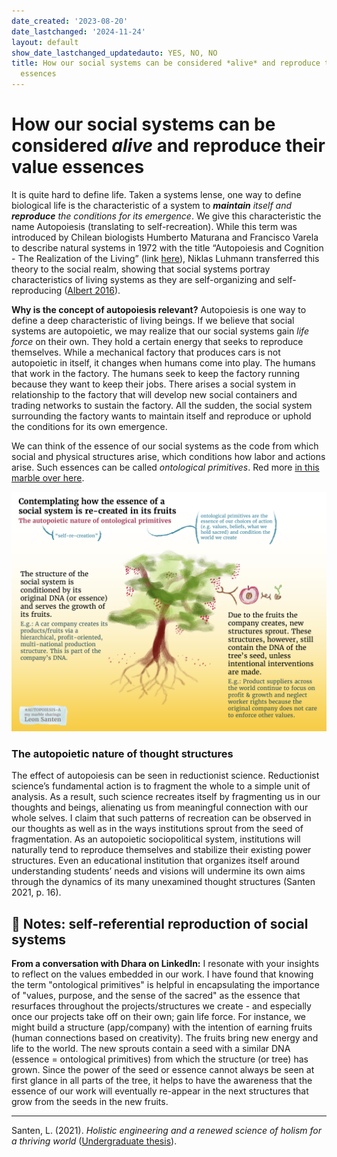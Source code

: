 ```yaml
---
date_created: '2023-08-20'
date_lastchanged: '2024-11-24'
layout: default
show_date_lastchanged_updatedauto: YES, NO, NO
title: How our social systems can be considered *alive* and reproduce their value
  essences
---
```

# How our social systems can be considered *alive* and reproduce their value essences

It is quite hard to define life. Taken a systems lense, one way to define biological life is the characteristic of a system to ***maintain** itself and **reproduce** the conditions for its emergence*. We give this characteristic the name Autopoiesis (translating to self-recreation). While this term was introduced by Chilean biologists Humberto Maturana and Francisco Varela to describe natural systems in 1972 with the title “Autopoiesis and Cognition - The Realization of the Living” (link [here](https://link.springer.com/book/10.1007/978-94-009-8947-4)), Niklas Luhmann transferred this theory to the social realm, showing that social systems portray characteristics of living systems as they are self-organizing and self-reproducing ([Albert 2016](https://doi.org/10.1093/acrefore/9780190228637.013.7)).

**Why is the concept of autopoiesis relevant?**
Autopoiesis is one way to define a deep characteristic of living beings. If we believe that social systems are autopoietic, we may realize that our social systems gain *life force* on their own. They hold a certain energy that seeks to reproduce themselves. While a mechanical factory that produces cars is not autopoietic in itself, it changes when humans come into play. The humans that work in the factory. The humans seek to keep the factory running because they want to keep their jobs. There arises a social system in relationship to the factory that will develop new social containers and trading networks to sustain the factory. All the sudden, the social system surrounding the factory wants to maintain itself and reproduce or uphold the conditions for its own emergence.

We can think of the essence of our social systems as the code from which social and physical structures arise, which conditions how labor and actions arise. Such essences can be called *ontological primitives*. Red more [in this marble over here](ONTOLOGICAL-PRIMITIVES.md).

![](media/cleanshot_2024-07-28-at-17-14-00@2x.png)

### The autopoietic nature of thought structures 
The effect of autopoiesis can be seen in reductionist science. Reductionist science’s fundamental action is to fragment the whole to a simple unit of analysis. As a result, such science recreates itself by fragmenting us in our thoughts and beings, alienating us from meaningful connection with our whole selves. I claim that such patterns of recreation can be observed in our thoughts as well as in the ways institutions sprout from the seed of fragmentation. As an autopoietic sociopolitical system, institutions will naturally tend to reproduce themselves and stabilize their existing power structures. Even an educational institution that organizes itself around understanding students’ needs and visions will undermine its own aims through the dynamics of its many unexamined thought structures (Santen 2021, p. 16).

## 📝 Notes: self-referential reproduction of social systems

**From a conversation with Dhara on LinkedIn:** I resonate with your insights to reflect on the values embedded in our work. I have found that knowing the term "ontological primitives" is helpful in encapsulating the importance of "values, purpose, and the sense of the sacred" as the essence that resurfaces throughout the projects/structures we create - and especially once our projects take off on their own; gain life force. For instance, we might build a structure (app/company) with the intention of earning fruits (human connections based on creativity). The fruits bring new energy and life to the world. The new sprouts contain a seed with a similar DNA (essence = ontological primitives) from which the structure (or tree) has grown. Since the power of the seed or essence cannot always be seen at first glance in all parts of the tree, it helps to have the awareness that the essence of our work will eventually re-appear in the next structures that grow from the seeds in the new fruits. 


_____
Santen, L. (2021). _Holistic engineering and a renewed science of holism for a thriving world_ ([Undergraduate thesis](THESIS-HOLISTIC-ENGINEERING.md)). 